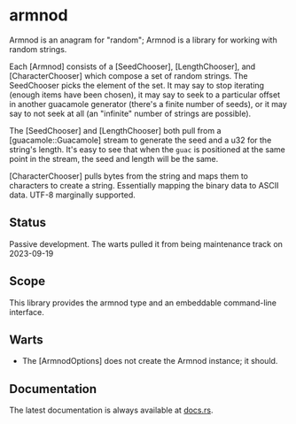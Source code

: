 armnod
======

Armnod is an anagram for "random"; Armnod is a library for working with random strings.

Each [Armnod] consists of a [SeedChooser], [LengthChooser], and [CharacterChooser] which
compose a set of random strings.  The SeedChooser picks the element of the set.  It may say to
stop iterating (enough items have been chosen), it may say to seek to a particular offset in
another guacamole generator (there's a finite number of seeds), or it may say to not seek at
all (an "infinite" number of strings are possible).

The [SeedChooser] and [LengthChooser] both pull from a [guacamole::Guacamole] stream to
generate the seed and a u32 for the string's length.  It's easy to see that when the `guac` is
positioned at the same point in the stream, the seed and length will be the same.

[CharacterChooser] pulls bytes from the string and maps them to characters to create a string.
Essentially mapping the binary data to ASCII data.  UTF-8 marginally supported.

Status
------

Passive development.  The warts pulled it from being maintenance track on 2023-09-19

Scope
-----

This library provides the armnod type and an embeddable command-line interface.

Warts
-----

- The [ArmnodOptions] does not create the Armnod instance; it should.

Documentation
-------------

The latest documentation is always available at [docs.rs](https://docs.rs/armnod/latest/armnod/).
